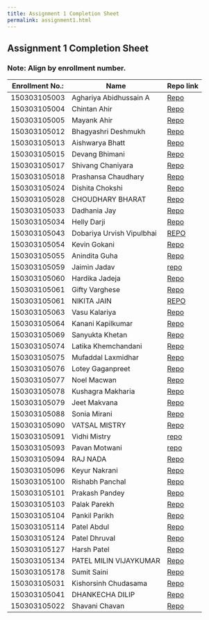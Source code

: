 ```yaml
---
title: Assignment 1 Completion Sheet
permalink: assignment1.html
---
```

## Assignment 1 Completion Sheet

### Note: Align by enrollment number.

Enrollment No.: | Name | Repo link
------------ | ------------- | -------------
150303105003 | Aghariya Abidhussain A | [Repo](https://github.com/ParulProgrammingHub/assignment-1-AghariyaAbidhussain.git)
150303105004 | Chintan Ahir | [Repo](https://github.com/ParulProgrammingHub/assignment-1-AHIRCHINTAN.git)
150303105005 | Mayank Ahir |[Repo](https://github.com/ParulProgrammingHub/assignment-1-MayankAhir.git)
150303105012 | Bhagyashri Deshmukh | [Repo](https://github.com/ParulProgrammingHub/assignment-1-bhagyashrideshmukh12)
150303105013 | Aishwarya Bhatt | [Repo](https://github.com/ParulProgrammingHub/assignment-1-sai2396)
150303105015 | Devang Bhimani |[Repo](https://github.com/ParulProgrammingHub/assignment-1-DevangBhimani.git)
150303105017 | Shivang Chaniyara | [Repo](https://github.com/ParulProgrammingHub/assignment-1-SHIVANGCHANIYARA.git)
150303105018 | Prashansa Chaudhary | [Repo](https://github.com/ParulProgrammingHub/assignment-1-prashansa29l.git)
150303105024 | Dishita Chokshi | [Repo](https://github.com/ParulProgrammingHub/assignment-1-dishu-1709)
150303105028 | CHOUDHARY BHARAT |[Repo](https://github.com/ParulProgrammingHub/assignment-1-bharatchoudhary28)
150303105033 | Dadhania Jay | [Repo](https://github.com/ParulProgrammingHub/assignment-1-jd3112)
150303105034 | Helly Darji |[Repo](https://github.com/ParulProgrammingHub/assignment-1-Helly02.git)
150303105043  | Dobariya Urvish Vipulbhai | [REPO](https://github.com/ParulProgrammingHub/assignment-1-UrvishDobariya)
150303105054 | Kevin Gokani | [Repo](https://github.com/ParulProgrammingHub/assignment-1-kevin054)
150303105055 | Anindita Guha | [Repo](https://github.com/ParulProgrammingHub/assignment-1-riyashekann)
150303105059 | Jaimin Jadav | [repo](https://github.com/ParulProgrammingHub/assignment-1-jaiveerj)
150303105060 | Hardika Jadeja | [Repo](https://github.com/ParulProgrammingHub/assignment-1-012379hardika)
150303105061 | Gifty Varghese | [Repo](https://github.com/ParulProgrammingHub/assignment-1-Gifty97)
150303105061 | NIKITA JAIN | [REPO](https://github.com/ParulProgrammingHub/assignment-1-nikitajain1998)
150303105063 | Vasu Kalariya |[Repo](https://github.com/velis1997/assignment-1-velis1997)
150303105064 | Kanani Kapilkumar | [Repo](https://github.com/ParulProgrammingHub/assignment-1-KAPILKANANI)
150303105069 | Sanyukta Khetan | [Repo](https://github.com/ParulProgrammingHub/assignment-1-SanyuktaKhetan)
150303105074 | Latika Khemchandani | [Repo](https://github.com/ParulProgrammingHub/assignment-1-LatikaKhemchandani)
150303105075 | Mufaddal Laxmidhar | [Repo](https://github.com/ParulProgrammingHub/assignment-1-Tachyon52)
150303105076 | Lotey Gaganpreet | [Repo](https://github.com/ParulProgrammingHub/assignment-1-gaganlotey)
150303105077 | Noel Macwan | [Repo](https://github.com/ParulProgrammingHub/assignment-1-NoelMacwan)
150303105078 | Kushagra Makharia | [Repo](https://github.com/ParulProgrammingHub/assignment-1-KushagraMakharia)
150303105079 | Jeet Makvana |[Repo](https://github.com/ParulProgrammingHub/assignment-1-jeetmakvana.git)
150303105088 | Sonia Mirani | [Repo](https://github.com/ParulProgrammingHub/assignment-1-soniamirani)
150303105090 | VATSAL MISTRY | [Repo](https://github.com/ParulProgrammingHub/assignment-1-mistryvatsal)
150303105091 | Vidhi Mistry | [repo](https://github.com/ParulProgrammingHub/assignment-1-vidhi2372)
150303105093 | Pavan Motwani |[repo](https://github.com/ParulProgrammingHub/assignment-1-Pavan098)
150303105094 | RAJ NADA| [Repo](https://github.com/ParulProgrammingHub/assignment-1-rajnada) 
150303105096 | Keyur Nakrani | [Repo](https://github.com/ParulProgrammingHub/assignment-1-Keyur13.git)
150303105100 | Rishabh Panchal | [Repo](https://github.com/ParulProgrammingHub/assignment-1-rjpanchal-24)
150303105101 | Prakash Pandey | [Repo](https://github.com/ParulProgrammingHub/assignment-1-prakash3)
150303105103 | Palak Parekh | [Repo](https://github.com/ParulProgrammingHub/assignment-1-palakparekh)
150303105104 | Pankil Parikh | [Repo](https://github.com/ParulProgrammingHub/assignment-1-pankilparikh)
150303105114 | Patel Abdul | [Repo](https://github.com/ParulProgrammingHub/assignment-1-PATELAP)
150303105124 | Patel Dhruval | [Repo](https://github.com/ParulProgrammingHub/assignment-1-Dhruval333.git)
150303105127 | Harsh Patel | [Repo](https://github.com/ParulProgrammingHub/assignment-1-Harshpatel44)
150303105134 | PATEL MILIN VIJAYKUMAR | [Repo](https://github.com/ParulProgrammingHub/assignment-1-milinpatel13298)
150303105178 | Sumit Saini |[Repo](https://github.com/ParulProgrammingHub/assignment-1-Sumit7991.git)
150303105031 | Kishorsinh Chudasama | [Repo](https://github.com/ParulProgrammingHub/assignment-1-150303105031)
150303105041 | DHANKECHA DILIP | [Repo](https://github.com/ParulProgrammingHub/assignment-1-dilip5041) 
150303105022 | Shavani Chavan | [Repo](https://github.com/ParulProgrammingHub/assignment-1-shivanichavan.git)
